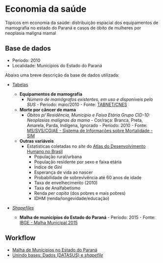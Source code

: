 # Economia da saúde

Tópicos em economia da saúde: distribuição espacial dos equipamentos de mamografia no estado do Paraná e casos de óbito de mulheres por neoplasia malígna mamal

## Base de dados

- Período: 2010
- Localidade: Municípios do Estado do Paraná

Abaixo uma breve descrição da base de dados utilizada:

- [Tabelas](https://github.com/rdurl0/economia_da_saude/tree/master/Tabelas)
  - **Equipamentos de mamografia**
    - _Número de mamógrafos existentes, em uso e disponíveis pelo SUS_ - Período: maio/2010 - Fonte: [TABNET/CNES](http://www2.datasus.gov.br/DATASUS/index.php?area=0204&id=11671&VObj=http://tabnet.datasus.gov.br/cgi/deftohtm.exe?cnes/cnv/equipo)
  - **Morte por câncer de mama**
    - _Óbitos p/ Residência, Município e Faixa Etária Grupo CID-10: Neoplasias malignas da mama_ - Cor/raça: Branca, Preta, Amarela, Parda, Indígena, Ignorado - Período: 2010 - Fonte: [MS/SVS/CGIAE - Sistema de Informações sobre Mortalidade - SIM](http://www2.datasus.gov.br/DATASUS/index.php?area=0205&id=6937)
  - **Outras variáveis**
    - Estatísticas coletadas no _site_ do [Atlas do Desenvolvimento Humano no Brasil](https://goo.gl/CWjMkb)
      - População rural/urbana
      - População residente por sexo e faixa etária
      - Índice de _Gini_
      - Esperança de vida ao nascer
      - Probabilidade de sobrevivência até 60 anos de idade
      - Taxa de envelhecimento (2010)
      - Taxa de Analfabetismo
      - Renda _per capita_ (dos pobres e mais pobres)
      - IDHM (renda/longevidade/educação)      
      
      
- [_Shapefiles_](https://github.com/rdurl0/economia_da_saude/tree/master/shp)
  - **Malha de municípios do Estado do Paraná** - Período: 2015 - Fonte: [IBGE - Malha Municipal 2015](https://goo.gl/Dprczu)

## Workflow
- [Malha de Munícipios no Estado do Paraná](https://github.com/rdurl0/economia_da_saude/blob/master/1_Malha_de_municipios_no_estado_do_Paran%C3%A1.md)
- [Unindo bases: Dados (DATASUS) e _shapefile_](https://github.com/rdurl0/economia_da_saude/blob/master/2_Bases_de_dados.md)
